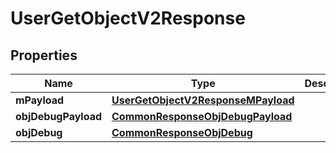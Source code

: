 

# UserGetObjectV2Response

## Properties

Name | Type | Description | Notes
------------ | ------------- | ------------- | -------------
**mPayload** | [**UserGetObjectV2ResponseMPayload**](UserGetObjectV2ResponseMPayload.md) |  | 
**objDebugPayload** | [**CommonResponseObjDebugPayload**](CommonResponseObjDebugPayload.md) |  |  [optional]
**objDebug** | [**CommonResponseObjDebug**](CommonResponseObjDebug.md) |  |  [optional]





